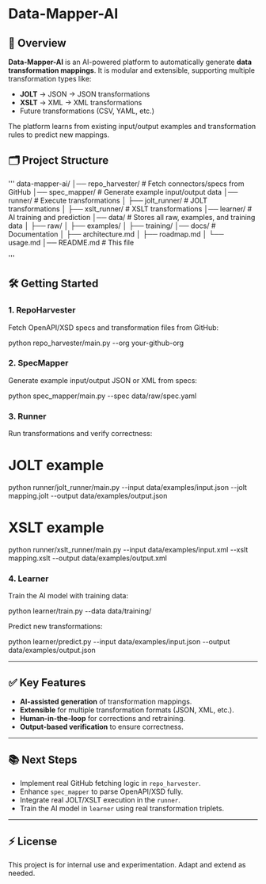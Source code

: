 # Data-Mapper-AI

## 🚀 Overview
**Data-Mapper-AI** is an AI-powered platform to automatically generate **data transformation mappings**. It is modular and extensible, supporting multiple transformation types like:

- **JOLT** → JSON → JSON transformations
- **XSLT** → XML → XML transformations
- Future transformations (CSV, YAML, etc.)

The platform learns from existing input/output examples and transformation rules to predict new mappings.

## 🗂️ Project Structure
'''
data-mapper-ai/
│── repo_harvester/ # Fetch connectors/specs from GitHub
│── spec_mapper/ # Generate example input/output data
│── runner/ # Execute transformations
│ ├── jolt_runner/ # JOLT transformations
│ ├── xslt_runner/ # XSLT transformations
│── learner/ # AI training and prediction
│── data/ # Stores all raw, examples, and training data
│ ├── raw/
│ ├── examples/
│ ├── training/
│── docs/ # Documentation
│ ├── architecture.md
│ ├── roadmap.md
│ └── usage.md
│── README.md # This file

'''
## 🛠️ Getting Started

### 1. RepoHarvester
Fetch OpenAPI/XSD specs and transformation files from GitHub:

python repo_harvester/main.py --org your-github-org

### 2\. SpecMapper

Generate example input/output JSON or XML from specs:

python spec_mapper/main.py --spec data/raw/spec.yaml

### 3\. Runner

Run transformations and verify correctness:

# JOLT example
python runner/jolt_runner/main.py --input data/examples/input.json --jolt mapping.jolt --output data/examples/output.json

# XSLT example
python runner/xslt_runner/main.py --input data/examples/input.xml --xslt mapping.xslt --output data/examples/output.xml

### 4\. Learner

Train the AI model with training data:

python learner/train.py --data data/training/

Predict new transformations:

python learner/predict.py --input data/examples/input.json --output data/examples/output.json

-----

## ✅ Key Features

  - **AI-assisted generation** of transformation mappings.
  - **Extensible** for multiple transformation formats (JSON, XML, etc.).
  - **Human-in-the-loop** for corrections and retraining.
  - **Output-based verification** to ensure correctness.

-----

## 📚 Next Steps

  - Implement real GitHub fetching logic in `repo_harvester`.
  - Enhance `spec_mapper` to parse OpenAPI/XSD fully.
  - Integrate real JOLT/XSLT execution in the `runner`.
  - Train the AI model in `learner` using real transformation triplets.

-----

## ⚡ License

This project is for internal use and experimentation. Adapt and extend as needed.
